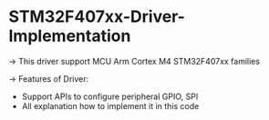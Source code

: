 # STM32F407xx-Driver-Implementation

-> This driver support MCU Arm Cortex M4 STM32F407xx families

-> Features of Driver:
  - Support APIs to configure peripheral GPIO, SPI
  - All explanation how to implement it in this code
